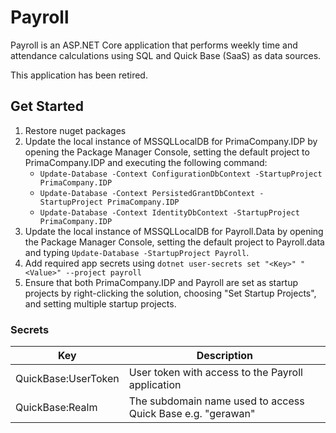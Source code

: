 # Payroll

Payroll is an ASP.NET Core application that performs weekly time and attendance calculations using SQL and Quick Base (SaaS) as
data sources.  

This application has been retired.

## Get Started

1. Restore nuget packages
1. Update the local instance of MSSQLLocalDB for PrimaCompany.IDP by opening the Package Manager Console, setting the default project to PrimaCompany.IDP and executing the following command:
	* `Update-Database -Context ConfigurationDbContext -StartupProject PrimaCompany.IDP`
	* `Update-Database -Context PersistedGrantDbContext -StartupProject PrimaCompany.IDP`
	* `Update-Database -Context IdentityDbContext -StartupProject PrimaCompany.IDP`
1. Update the local instance of MSSQLLocalDB for Payroll.Data by opening the Package Manager Console, setting the default project to Payroll.data and typing `Update-Database -StartupProject Payroll`.
1. Add required app secrets using `dotnet user-secrets set "<Key>" "<Value>" --project payroll`
1. Ensure that both PrimaCompany.IDP and Payroll are set as startup projects by right-clicking the solution, choosing "Set Startup Projects", and setting multiple startup projects.

### Secrets
| Key | Description |
|-----|-------------|
| QuickBase:UserToken | User token with access to the Payroll application |
| QuickBase:Realm | The subdomain name used to access Quick Base e.g. "gerawan" |
